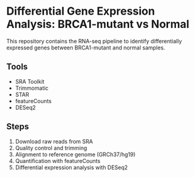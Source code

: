 # Differential Gene Expression Analysis: BRCA1-mutant vs Normal

This repository contains the RNA-seq pipeline to identify differentially expressed genes between BRCA1-mutant and normal samples.

## Tools
- SRA Toolkit
- Trimmomatic
- STAR
- featureCounts
- DESeq2

## Steps
1. Download raw reads from SRA
2. Quality control and trimming
3. Alignment to reference genome (GRCh37/hg19)
4. Quantification with featureCounts
5. Differential expression analysis with DESeq2
